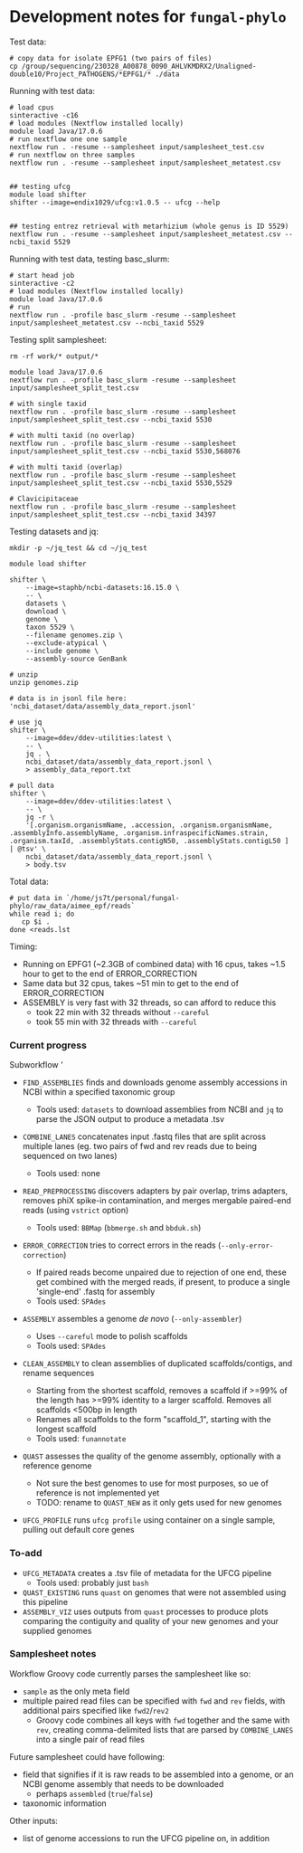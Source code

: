 # Development notes for `fungal-phylo` 

Test data: 

    # copy data for isolate EPFG1 (two pairs of files)
    cp /group/sequencing/230328_A00878_0090_AHLVKMDRX2/Unaligned-double10/Project_PATHOGENS/*EPFG1/* ./data


Running with test data:

    # load cpus
    sinteractive -c16
    # load modules (Nextflow installed locally)
    module load Java/17.0.6
    # run nextflow one one sample
    nextflow run . -resume --samplesheet input/samplesheet_test.csv
    # run nextflow on three samples
    nextflow run . -resume --samplesheet input/samplesheet_metatest.csv


    ## testing ufcg
    module load shifter
    shifter --image=endix1029/ufcg:v1.0.5 -- ufcg --help


    ## testing entrez retrieval with metarhizium (whole genus is ID 5529)
    nextflow run . -resume --samplesheet input/samplesheet_metatest.csv --ncbi_taxid 5529

Running with test data, testing basc_slurm:

    # start head job
    sinteractive -c2
    # load modules (Nextflow installed locally)
    module load Java/17.0.6
    # run 
    nextflow run . -profile basc_slurm -resume --samplesheet input/samplesheet_metatest.csv --ncbi_taxid 5529

Testing split samplesheet:

    rm -rf work/* output/*

    module load Java/17.0.6
    nextflow run . -profile basc_slurm -resume --samplesheet input/samplesheet_split_test.csv 

    # with single taxid
    nextflow run . -profile basc_slurm -resume --samplesheet input/samplesheet_split_test.csv --ncbi_taxid 5530

    # with multi taxid (no overlap)
    nextflow run . -profile basc_slurm -resume --samplesheet input/samplesheet_split_test.csv --ncbi_taxid 5530,568076
    
    # with multi taxid (overlap)
    nextflow run . -profile basc_slurm -resume --samplesheet input/samplesheet_split_test.csv --ncbi_taxid 5530,5529

    # Clavicipitaceae
    nextflow run . -profile basc_slurm -resume --samplesheet input/samplesheet_split_test.csv --ncbi_taxid 34397 

Testing datasets and jq:

    mkdir -p ~/jq_test && cd ~/jq_test

    module load shifter

    shifter \
        --image=staphb/ncbi-datasets:16.15.0 \
        -- \
        datasets \
        download \
        genome \
        taxon 5529 \
        --filename genomes.zip \
        --exclude-atypical \
        --include genome \
        --assembly-source GenBank

    # unzip
    unzip genomes.zip

    # data is in jsonl file here: 'ncbi_dataset/data/assembly_data_report.jsonl'

    # use jq
    shifter \
        --image=ddev/ddev-utilities:latest \
        -- \
        jq . \
        ncbi_dataset/data/assembly_data_report.jsonl \
        > assembly_data_report.txt

    # pull data
    shifter \
        --image=ddev/ddev-utilities:latest \
        -- \
        jq -r \
        '[.organism.organismName, .accession, .organism.organismName, .assemblyInfo.assemblyName, .organism.infraspecificNames.strain, .organism.taxId, .assemblyStats.contigN50, .assemblyStats.contigL50 ] | @tsv' \
        ncbi_dataset/data/assembly_data_report.jsonl \
        > body.tsv


Total data:

    # put data in `/home/js7t/personal/fungal-phylo/raw_data/aimee_epf/reads`
    while read i; do 
       cp $i . 
    done <reads.lst


Timing:
- Running on EPFG1 (~2.3GB of combined data) with 16 cpus, takes ~1.5 hour to get to the end of ERROR_CORRECTION
- Same data but 32 cpus, takes ~51 min to get to the end of ERROR_CORRECTION
- ASSEMBLY is very fast with 32 threads, so can afford to reduce this
    - took 22 min with 32 threads without `--careful`
    - took 55 min with 32 threads with `--careful`

### Current progress

Subworkflow '
- `FIND_ASSEMBLIES` finds and downloads genome assembly accessions in NCBI within a specified taxonomic group
    - Tools used: `datasets` to download assemblies from NCBI and `jq` to parse the JSON output to produce a metadata .tsv


- `COMBINE_LANES` concatenates input .fastq files that are split across multiple lanes (eg. two pairs of fwd and rev reads due to being sequenced on two lanes)
    - Tools used: none
- `READ_PREPROCESSING` discovers adapters by pair overlap, trims adapters, removes phiX spike-in contamination, and merges mergable paired-end reads (using `vstrict` option)
    - Tools used: `BBMap` (`bbmerge.sh` and `bbduk.sh`)
- `ERROR_CORRECTION` tries to correct errors in the reads (`--only-error-correction`)
    - If paired reads become unpaired due to rejection of one end, these get combined with the merged reads, if present, to produce a single 'single-end' .fastq for assembly
    - Tools used: `SPAdes`
- `ASSEMBLY` assembles a genome *de novo* (`--only-assembler`)
    - Uses `--careful` mode to polish scaffolds
    - Tools used: `SPAdes`
- `CLEAN_ASSEMBLY` to clean assemblies of duplicated scaffolds/contigs, and rename sequences
    - Starting from the shortest scaffold, removes a scaffold if >=99% of the length has >=99% identity to a larger scaffold. Removes all scaffolds <500bp in length
    - Renames all scaffolds to the form "scaffold_1", starting with the longest scaffold
    - Tools used: `funannotate`
- `QUAST` assesses the quality of the genome assembly, optionally with a reference genome
    - Not sure the best genomes to use for most purposes, so ue of reference is not implemented yet
    - TODO: rename to  `QUAST_NEW` as it only gets used for new genomes
- `UFCG_PROFILE` runs `ufcg profile` using container on a single sample, pulling out default core genes

### To-add


- `UFCG_METADATA` creates a .tsv file of metadata for the UFCG pipeline
    - Tools used: probably just `bash` 
- `QUAST_EXISTING` runs `quast` on genomes that were not assembled using this pipeline
- `ASSEMBLY_VIZ` uses outputs from `quast` processes to produce plots comparing the contiguity and quality of your new genomes and your supplied genomes



### Samplesheet notes

Workflow Groovy code currently parses the samplesheet like so:
- `sample` as the only meta field
- multiple paired read files can be specified with `fwd` and `rev` fields, with additional pairs specified like `fwd2`/`rev2`
    - Groovy code combines all keys with `fwd` together and the same with `rev`, creating comma-delimited lists that are parsed by `COMBINE_LANES` into a single pair of read files

Future samplesheet could have following:
- field that signifies if it is raw reads to be assembled into a genome, or an NCBI genome assembly that needs to be downloaded
    - perhaps `assembled` (`true`/`false`)
- taxonomic information 

Other inputs:
- list of genome accessions to run the UFCG pipeline on, in addition